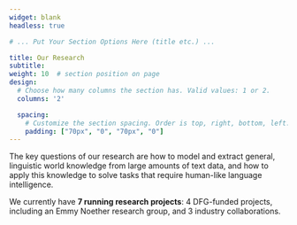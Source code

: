 ```yaml
---
widget: blank
headless: true

# ... Put Your Section Options Here (title etc.) ...

title: Our Research
subtitle:  
weight: 10  # section position on page
design:
  # Choose how many columns the section has. Valid values: 1 or 2.
  columns: '2'

  spacing:
    # Customize the section spacing. Order is top, right, bottom, left.
    padding: ["70px", "0", "70px", "0"]
---
```


The key questions of our research are how to model and extract general, linguistic world knowledge from large amounts of text data, and how to apply this knowledge to solve tasks that require human-like language intelligence.

We currently have **7 running research projects**: 4 DFG-funded projects, including an Emmy Noether research group, and 3 industry collaborations. 




